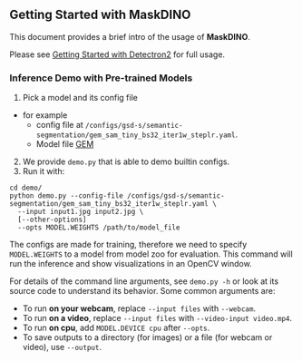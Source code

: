 ## Getting Started with MaskDINO

This document provides a brief intro of the usage of **MaskDINO**.

Please see [Getting Started with Detectron2](https://github.com/facebookresearch/detectron2/blob/master/GETTING_STARTED.md) for full usage.


### Inference Demo with Pre-trained Models

1. Pick a model and its config file
- for example
   - config file at `/configs/gsd-s/semantic-segmentation/gem_sam_tiny_bs32_iter1w_steplr.yaml`.
   - Model file [GEM](https://github.com/IDEA-Research/detrex-storage/releases/download/maskdino-v0.1.0/maskdino_r50_50ep_300q_hid1024_3sd1_instance_maskenhanced_mask46.1ap_box51.5ap.pth)
2. We provide `demo.py` that is able to demo builtin configs. 
3. Run it with:
```
cd demo/
python demo.py --config-file /configs/gsd-s/semantic-segmentation/gem_sam_tiny_bs32_iter1w_steplr.yaml \
  --input input1.jpg input2.jpg \
  [--other-options]
  --opts MODEL.WEIGHTS /path/to/model_file
```
The configs are made for training, therefore we need to specify `MODEL.WEIGHTS` to a model from model zoo for evaluation.
This command will run the inference and show visualizations in an OpenCV window.

For details of the command line arguments, see `demo.py -h` or look at its source code
to understand its behavior. Some common arguments are:
* To run __on your webcam__, replace `--input files` with `--webcam`.
* To run __on a video__, replace `--input files` with `--video-input video.mp4`.
* To run __on cpu__, add `MODEL.DEVICE cpu` after `--opts`.
* To save outputs to a directory (for images) or a file (for webcam or video), use `--output`.


